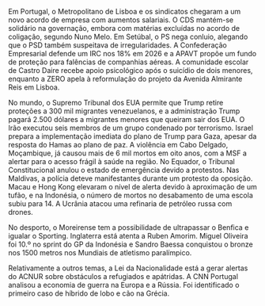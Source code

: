 Em Portugal, o Metropolitano de Lisboa e os sindicatos chegaram a um novo acordo de empresa com aumentos salariais. O CDS mantém-se solidário na governação, embora com matérias excluídas no acordo de coligação, segundo Nuno Melo. Em Setúbal, o PS nega conluio, alegando que o PSD também suspeitava de irregularidades. A Confederação Empresarial defende um IRC nos 18% em 2026 e a APAVT propõe um fundo de proteção para falências de companhias aéreas. A comunidade escolar de Castro Daire recebe apoio psicológico após o suicídio de dois menores, enquanto a ZERO apela à reformulação do projeto da Avenida Almirante Reis em Lisboa.

No mundo, o Supremo Tribunal dos EUA permite que Trump retire proteções a 300 mil migrantes venezuelanos, e a administração Trump pagará 2.500 dólares a migrantes menores que queiram sair dos EUA. O Irão executou seis membros de um grupo condenado por terrorismo.  Israel prepara a implementação imediata do plano de Trump para Gaza, apesar da resposta do Hamas ao plano de paz. A violência em Cabo Delgado, Moçambique, já causou mais de 6 mil mortos em oito anos, com a MSF a alertar para o acesso frágil à saúde na região. No Equador, o Tribunal Constitucional anulou o estado de emergência devido a protestos. Nas Maldivas, a polícia deteve manifestantes durante um protesto da oposição. Macau e Hong Kong elevaram o nível de alerta devido à aproximação de um tufão, e na Indonésia, o número de mortos no desabamento de uma escola subiu para 14. A Ucrânia atacou uma refinaria de petróleo russa com drones.

No desporto, o Moreirense tem a possibilidade de ultrapassar o Benfica e igualar o Sporting. Inglaterra está atenta a Ruben Amorim. Miguel Oliveira foi 10.º no sprint do GP da Indonésia e Sandro Baessa conquistou o bronze nos 1500 metros nos Mundiais de atletismo paralímpico.

Relativamente a outros temas, a Lei da Nacionalidade está a gerar alertas do ACNUR sobre obstáculos a refugiados e apátridas. A CNN Portugal analisou a economia de guerra na Europa e a Rússia. Foi identificado o primeiro caso de híbrido de lobo e cão na Grécia.